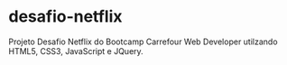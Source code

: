 # desafio-netflix
Projeto Desafio Netflix do Bootcamp Carrefour Web Developer utilzando HTML5, CSS3, JavaScript e JQuery.
